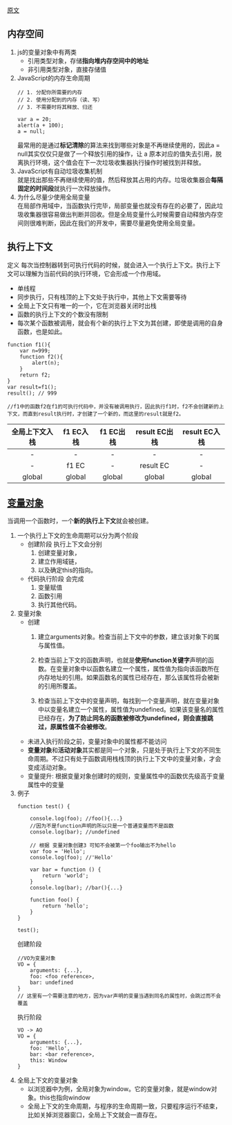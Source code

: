 [原文](https://www.jianshu.com/p/cd3fee40ef59)
 
## 内存空间
1. js的变量对象中有两类
    + 引用类型对象，存储**指向堆内存空间中的地址**
    + 非引用类型对象，直接存储值
2. JavaScript的内存生命周期
    ~~~
    // 1. 分配你所需要的内存
    // 2. 使用分配到的内存（读、写）
    // 3. 不需要时将其释放、归还

    var a = 20;  
    alert(a + 100);  
    a = null; 
    ~~~
    最常用的是通过**标记清除**的算法来找到哪些对象是不再继续使用的，因此a = null其实仅仅只是做了一个释放引用的操作，让 a 原本对应的值失去引用，脱离执行环境，这个值会在下一次垃圾收集器执行操作时被找到并释放。
3. JavaScript有自动垃圾收集机制  
  就是找出那些不再继续使用的值，然后释放其占用的内存。垃圾收集器会**每隔固定的时间段**就执行一次释放操作。  
4. 为什么尽量少使用全局变量  
    在局部作用域中，当函数执行完毕，局部变量也就没有存在的必要了，因此垃圾收集器很容易做出判断并回收。但是全局变量什么时候需要自动释放内存空间则很难判断，因此在我们的开发中，需要尽量避免使用全局变量。
## 执行上下文
定义 每次当控制器转到可执行代码的时候，就会进入一个执行上下文。执行上下文可以理解为当前代码的执行环境，它会形成一个作用域。
+ 单线程
+ 同步执行，只有栈顶的上下文处于执行中，其他上下文需要等待
+ 全局上下文只有唯一的一个，它在浏览器关闭时出栈
+ 函数的执行上下文的个数没有限制
+ 每次某个函数被调用，就会有个新的执行上下文为其创建，即使是调用的自身函数，也是如此。
~~~
function f1(){
    var n=999;
    function f2(){
        alert(n);
    }
    return f2;
}
var result=f1();
result(); // 999

//f1中的函数f2在f1的可执行代码中，并没有被调用执行，因此执行f1时，f2不会创建新的上下文，而直到result执行时，才创建了一个新的，而这里的result就是f2。
~~~
全局上下文入栈|f1 EC入栈|f1 EC出栈|result EC出栈|result EC入栈
:--:|:--:|:--:|:--:|:--:
-|-|-|-|-
-|f1 EC|-|result EC|-
global|global|global|global|global|

## [变量对象](https://www.jianshu.com/p/330b1505e41d)
当调用一个函数时，一个**新的执行上下文**就会被创建。
1. 一个执行上下文的生命周期可以分为两个阶段
    + 创建阶段 执行上下文会分别 
      1. 创建变量对象，
      2. 建立作用域链，
      3. 以及确定this的指向。
    + 代码执行阶段 会完成
      1. 变量赋值 
      2. 函数引用
      3. 执行其他代码。
2. 变量对象
    + 创建
      1. 建立arguments对象。检查当前上下文中的参数，建立该对象下的属 与属性值。

      2. 检查当前上下文的函数声明，也就是**使用function关键字**声明的函数。在变量对象中以函数名建立一个属性，属性值为指向该函数所在内存地址的引用。如果函数名的属性已经存在，那么该属性将会被新的引用所覆盖。

      3. 检查当前上下文中的变量声明，每找到一个变量声明，就在变量对象中以变量名建立一个属性，属性值为undefined。如果该变量名的属性已经存在，**为了防止同名的函数被修改为undefined，则会直接跳过，原属性值不会被修改**。
    + 未进入执行阶段之前，变量对象中的属性都不能访问
    + **变量对象**和**活动对象**其实都是同一个对象，只是处于执行上下文的不同生命周期。不过只有处于函数调用栈栈顶的执行上下文中的变量对象，才会变成活动对象。
    + 变量提升: 根据变量对象创建时的规则，变量属性中的函数优先级高于变量属性中的变量
3. 例子
    ~~~
    function test() {

        console.log(foo); //foo(){...}
        //因为不是function声明的所以只是一个普通变量而不是函数
        console.log(bar); //undefined

        // 根据 变量对象创建3 可知不会被第一个foo输出不为hello
        var foo = 'Hello';
        console.log(foo); //'Hello'

        var bar = function () {
            return 'world';
        }
        console.log(bar); //bar(){...}

        function foo() {
            return 'hello';
        }
    }

    test();
    ~~~
    创建阶段
    ~~~
    //VO为变量对象
    VO = {
        arguments: {...},
        foo: <foo reference>,
        bar: undefined
    }
    // 这里有一个需要注意的地方，因为var声明的变量当遇到同名的属性时，会跳过而不会覆盖
    ~~~
    执行阶段
    ~~~
    VO -> AO
    VO = {
        arguments: {...},
        foo: 'Hello',
        bar: <bar reference>,
        this: Window
    }
    ~~~
4. 全局上下文的变量对象
    +  以浏览器中为例，全局对象为window。它的变量对象，就是window对象。this也指向window
    + 全局上下文的生命周期，与程序的生命周期一致，只要程序运行不结束，比如关掉浏览器窗口，全局上下文就会一直存在。
